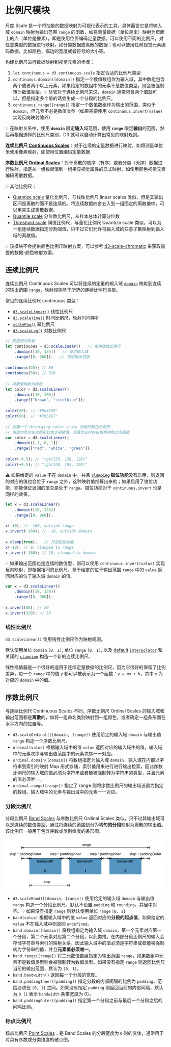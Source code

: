 # 比例尺模块
尺度 Scale 是一个将抽象的数据映射为可视化表示的工具，具体而言它是将输入域 `domain` 映射为输出范围 `range` 的函数，如将测量数据（单位是米）映射为页面上的点（单位是像素），即是使用位置编码定量数据。可以使用不同的比例尺，对任意类型的数据进行映射，如分类数据或离散的数据；也可以使用任何视觉元素编码数据，比如颜色，描边的宽度或者符号的大小等。

构建比例尺进行数据映射到视觉元素的步骤：

1. `let continuous = d3.continuous-scale` 指定合适的比例尺类型
2. `continuous.domain([domain])` 指定一个数值数组作为输入域，其中数组包含两个或者两个以上元素，如果给定的数组中的元素不是数值类型，则会被强制转为数值类型。:bulb: 尽管对于连续比例尺来说，`domain` 通常包含两个值就可以，但是指定多个值的话会生成一个分段的比例尺。
3. `continuous.range([range])` 指定一个数值数组作为输出的范围，类似于 `domain`，但元素不必是数值类型（如果需要使用 `continuous.invert(value)` 实现反向映射除外）

:bulb: 在映射关系中，使用 **`domain`** 限定**输入**域范围，使用 **`range`** 限定**输出**的范围，然后再根据选择的比例尺类别，D3 就可以自动计算出常见的映射规则。

**连续比例尺 [Continuous Scales](https://d3js.org.cn/document/d3-scale/#continuous-scales)**：对于连续的定量数据进行映射，如将测量单位米使用像素映射，即使用位置编码定量数据

**序数比例尺 [Ordinal Scales](https://github.com/d3/d3-scale/tree/v3.2.2#ordinal-scales)**：对于离散的顺序（有序）或者分类（无序）数据进行映射，指定从一组数据值到一组相应视觉属性的显式映射，如使用颜色视觉元素编码离散数据。

:bulb: 其他比例尺：
* [Quantize scale](https://d3js.org.cn/document/d3-scale/#quantize-scales) 量化比例尺，与线性比例尺 linear scales 类似，但是其输出区间是离散的而不是连续的。将连续数据四舍五入到一组固定的离散值中，可以用来生成离散数据。
* [Quantile scale](https://d3js.org.cn/document/d3-scale/#quantile-scales) 分位数比例尺，从样本总体计算分位数
* [Threshold scale](https://d3js.org.cn/document/d3-scale/#threshold-scales) 阈值比例尺，与量化比例尺 Quantize scale 类似，可以为一组连续数据指定分割阈值，只不过它们允许将输入域的任意子集映射到输入域的离散值。

:bulb: 该模块不会提供颜色比例尺映射方案，可以参考 [d3-scale-chromatic](https://github.com/xswei/d3-scale-chromatic) 来获取需要的数据-颜色映射方案。

## 连续比例尺
连续比例尺 Continuous Scales 可以将连续的定量的输入域 [`domain`](https://d3js.org.cn/document/d3-scale/#continuous_domain) 映射到连续的输出范围 [`range`](https://d3js.org.cn/document/d3-scale/#continuous_range)，映射规则基于所选的连续比例尺类型。

常见的连续比例尺 continuous 类型：

* [`d3.scaleLinear()`](https://d3js.org.cn/document/d3-scale/#linear-scales) 线性比例尺
* [`d3.scaleTime()`](https://d3js.org.cn/document/d3-scale/#time-scales) 时间比例尺，映射时间序列
* [`scalePow()`](https://d3js.org.cn/document/d3-scale/#power-scales) 幂比例尺
* [`d3.scaleLog()`](https://d3js.org.cn/document/d3-scale/#log-scales) 对数比例尺

```js
// 数值间的映射
let continuous = d3.scaleLinear()   // 使用线性比例尺
    .domain([10, 130])   // 设定输入域
    .range([0, 960]);   // 设定输出范围

continuous(20); // 80
continuous(50); // 320

// 将数值映射为颜色
let color = d3.scaleLinear()
    .domain([10, 100])
    .range(["brown", "steelblue"]);

color(20); // "#9a3439"
color(50); // "#7b5167"

// 创建一个 diverging color scale 分段的颜色比例尺
// 当值为负时在白色和红色之间插值，当值为正时在白色和绿色之间插值
var color = d3.scaleLinear()
    .domain([-1, 0, 1])
    .range(["red", "white", "green"]);

color(-0.5); // "rgb(255, 128, 128)"
color(+0.5); // "rgb(128, 192, 128)"
```

:warning: 如果给定的 `value` 不在 `domain` 中，并且 **[`clamping`](https://d3js.org.cn/document/d3-scale/#continuous_clamp) 钳位功能**没有启用，则返回的对应的值也会位于 `range` 之外，这种映射值推算出来的；如果启用了钳位功能，则能保证返回的值总是处于 `range`。钳位功能对于 `continuous.invert` 也是同样的效果。

```js
let x = d3.scaleLinear()
    .domain([10, 130])
    .range([0, 960]);

x(-10); // -160, outside range
x.invert(-160); // -10, outside domain

x.clamp(true);   // 开启钳位功能
x(-10); // 0, clamped to range
x.invert(-160); // 10, clamped to domain
```

:bulb: 如果输出范围也是连续的数值型，则可以使用 `continuous.invert(value)` 实现反向映射，即根据相同的比例尺，基于给定的位于输出范围 `range` 中的 `value` 返回对应的位于输入域 `domain` 的值。

```js
var x = d3.scaleLinear()
    .domain([10, 130])
    .range([0, 960]);

x.invert(80); // 20
x.invert(320); // 50
```

### 线性比例尺
`d3.scaleLinear()` 使用线性比例尺作为映射规则。

默认使用单位 `domain` `[0, 1]`, 单位 `range` `[0, 1]`, 以及 [default](https://github.com/xswei/d3-interpolate#interpolate) [`interpolator`](https://d3js.org.cn/document/d3-scale/#continuous_interpolate) 和关闭的 [`clamping`](https://d3js.org.cn/document/d3-scale/#continuous_clamp) 构造一个新的连续比例尺。

线性插值器是一个很好的适用于连续定量数据的比例尺，因为它很好的保留了比例差异，每一个 `range` 中的值 `y` 都可以被表示为一个函数：`y = mx + b`，其中 `x` 为对应的 `domain` 中的值。

## 序数比例尺
与连续比例尺 Continuous Scales 不同，序数比例尺 Ordinal Scales 的输入域和输出范围都是**离散**的，如将一组命名类别映射到一组颜色，或者确定一组条形图在水平方向的位置等。

* `d3.scaleOrdinal([[domain, ]range])` 使用给定的输入域 `domain` 与输出值 `range` 构造一个序数比例尺。
* `ordinal(value)` 根据输入域中的值 `value` 返回对应的输入域中的值。输入域中的元素次序与输出值范围中的元素次序一一对应。
* `ordinal.domain([domain])` 将数组指定为输入域 `domain`，输入域在内部以字符串到索引的映射 Map 形式存储，索引值用来进行进行输出检索，因此序数比例尺的输入域的值必须为字符串或者能被强制转为字符串的类型，并且元素的值必须唯一。
* `ordinal.range([range])` 指定了 range 则将序数比例尺的输出域设置为指定的数组。输入域中的元素与输出域中的元素一一对应。

### 分段比例尺
分段比例尺 [Band Scales](https://github.com/d3/d3-scale/tree/v3.2.2#band-scales) 与序数比例尺 Ordinal Scales 类似，只不过其输出域可以是连续的数值类型，通过将连续的范围划分为**均匀的分段**映射为离散的输出值。该比例尺一般用于包含序数或类别维度的条形图，

![Band Scales 分段比例尺](./images/20201008211905736_14208.png)

* `d3.scaleBand([[domain, ]range])` 使用给定的输入域 `domain` 与输出值 `range` 构造一个分段比例尺，默认不设置 `padding` 和 `rounding`，并居中对齐。:bulb: 如果没有指定 `range` 则默认使用单位 `range` `[0. 1]`
* `band(value)` 根据输入域中的值 `value` 返回对应的**分段的起点值**，如果给定的 `value` 不在输入域中则返回 `undefined`。
* `band.domain([domain])` 将数组指定为输入域 `domain`，第一个元素对应第一个分段，第二个元素对应第二个分段，以此类推。在内部分段比例尺的输入会存储字符串与索引的映射关系，因此输入域中的值必须是字符串或者能被强制转为字符串的值，并且**元素值必须唯一**。
* `band.range([range])` 将二元数值数组指定为输出范围 `range`，如果数组中元素不是数值类型则会被强制转为数值类型。如果没有指定 `range` 则返回比例尺当前的输出范围，默认为 `[0, 1]`。
* `band.bandwidth()` 返回每一个分段的宽度。
* `band.paddingInner([padding])` 指定分段的内部间隔的比例为 `padding`，范围必须在 `[0, 1]` 之间。如果没有指定 `padding` 则返回当前的内部间隔，默认为 `0`（`1` 表示 `bandwidth` 条带宽度为 0）。
* `band.paddingOuter([padding])` 指定第一个分段之前与最后一个分段之后的间隔比例。
### 标点比例尺
标点比例尺 [Point Scales](https://github.com/d3/d3-scale/tree/v3.2.2#point-scales)：是 Band Scales 的分段宽度为 `0` 时的变体，通常用于对具有序数或分类维度的散点图。